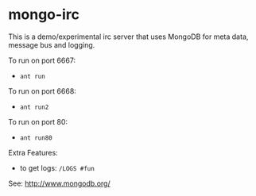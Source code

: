 mongo-irc
=========

This is a demo/experimental irc server that uses MongoDB for meta data, message bus and logging.

To run on port 6667:

  * `ant run`

To run on port 6668:

  * `ant run2`

To run on port 80:
  * `ant run80`


Extra Features:

  * to get logs: `/LOGS #fun`

See:
http://www.mongodb.org/

